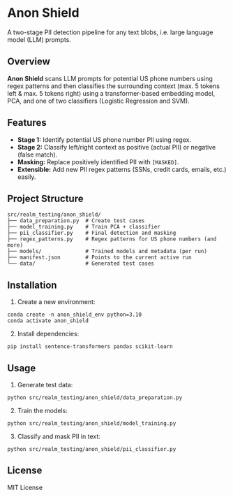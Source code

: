 # Anon Shield

A two-stage PII detection pipeline for any text blobs, i.e. large language model (LLM) prompts.

## Overview

**Anon Shield** scans LLM prompts for potential US phone numbers using regex patterns and then classifies the surrounding context (max. 5 tokens left & max. 5 tokens right) using a transformer-based embedding model, PCA, and one of two classifiers (Logistic Regression and SVM).

## Features

- **Stage 1:** Identify potential US phone number PII using regex.
- **Stage 2:** Classify left/right context as positive (actual PII) or negative (false match).
- **Masking:** Replace positively identified PII with `[MASKED]`.
- **Extensible:** Add new PII regex patterns (SSNs, credit cards, emails, etc.) easily.

## Project Structure

```
src/realm_testing/anon_shield/
├── data_preparation.py  # Create test cases
├── model_training.py    # Train PCA + classifier
├── pii_classifier.py    # Final detection and masking
├── regex_patterns.py    # Regex patterns for US phone numbers (and more)
├── models/              # Trained models and metadata (per run)
├── manifest.json        # Points to the current active run
└── data/                # Generated test cases
```

## Installation

1.  Create a new environment:
   ```
   conda create -n anon_shield_env python=3.10
   conda activate anon_shield
   ```

2.  Install dependencies:
   ```
   pip install sentence-transformers pandas scikit-learn
   ```

## Usage

1.	Generate test data:
   ```
   python src/realm_testing/anon_shield/data_preparation.py
   ```

2.	Train the models:
   ```
   python src/realm_testing/anon_shield/model_training.py
   ```

3.	Classify and mask PII in text:
   ```
   python src/realm_testing/anon_shield/pii_classifier.py
   ```

## License

MIT License